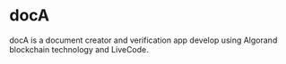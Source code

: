 # docA
docA is a document creator and verification app develop using Algorand blockchain technology and LiveCode.
